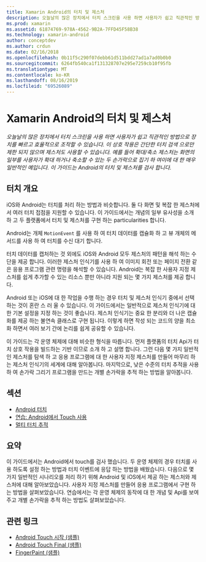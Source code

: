 ```yaml
---
title: Xamarin Android의 터치 및 제스처
description: 오늘날의 많은 장치에서 터치 스크린을 사용 하면 사용자가 쉽고 직관적인 방법으로 장치를 빠르고 효율적으로 조작할 수 있습니다. 이 상호 작용은 간단한 터치 검색 으로만 제한 되지 않으며 제스처도 사용할 수 있습니다. 예를 들어 확대/축소 제스처는 화면의 일부를 사용자가 확대 하거나 축소할 수 있는 두 손가락으로 집기 하 여이에 대 한 매우 일반적인 예입니다. 이 가이드는 Android의 터치 및 제스처를 검사 합니다.
ms.prod: xamarin
ms.assetid: 61874769-978A-4562-9B2A-7FFD45F58B38
ms.technology: xamarin-android
author: conceptdev
ms.author: crdun
ms.date: 02/16/2018
ms.openlocfilehash: 0b11f5c290f07debb61d511bdd27ad1a7ad0b0b0
ms.sourcegitcommit: 6264fb540ca1f131328707e295e7259cb10f95fb
ms.translationtype: MT
ms.contentlocale: ko-KR
ms.lasthandoff: 08/16/2019
ms.locfileid: "69526089"
---
```

# <a name="touch-and-gestures-in-xamarinandroid"></a>Xamarin Android의 터치 및 제스처

_오늘날의 많은 장치에서 터치 스크린을 사용 하면 사용자가 쉽고 직관적인 방법으로 장치를 빠르고 효율적으로 조작할 수 있습니다. 이 상호 작용은 간단한 터치 검색 으로만 제한 되지 않으며 제스처도 사용할 수 있습니다. 예를 들어 확대/축소 제스처는 화면의 일부를 사용자가 확대 하거나 축소할 수 있는 두 손가락으로 집기 하 여이에 대 한 매우 일반적인 예입니다. 이 가이드는 Android의 터치 및 제스처를 검사 합니다._

## <a name="touch-overview"></a>터치 개요

iOS와 Android는 터치를 처리 하는 방법과 비슷합니다. 둘 다 화면 및 복잡 한 제스처에서 여러 터치 접점을 지원할 수 있습니다. 이 가이드에서는 개념의 일부 유사성을 소개 하 고 두 플랫폼에서 터치 및 제스처를 구현 하는 particularities 합니다.

Android는 개체 `MotionEvent` 를 사용 하 여 터치 데이터를 캡슐화 하 고 뷰 개체의 메서드를 사용 하 여 터치를 수신 대기 합니다.

터치 데이터를 캡처하는 것 외에도 iOS와 Android 모두 제스처의 패턴을 해석 하는 수단을 제공 합니다. 이러한 제스처 인식기를 사용 하 여 이미지 회전 또는 페이지 전환 같은 응용 프로그램 관련 명령을 해석할 수 있습니다. Android는 복잡 한 사용자 지정 제스처를 쉽게 추가할 수 있는 리소스 뿐만 아니라 지원 되는 몇 가지 제스처를 제공 합니다.

Android 또는 iOS에 대 한 작업을 수행 하는 경우 터치 및 제스처 인식기 중에서 선택 하는 것이 혼란 스 러 울 수 있습니다. 이 가이드에서는 일반적으로 제스처 인식기에 대 한 기본 설정을 지정 하는 것이 좋습니다. 제스처 인식기는 중요 한 분리와 더 나은 캡슐화를 제공 하는 불연속 클래스로 구현 됩니다. 이렇게 하면 작성 되는 코드의 양을 최소화 하면서 여러 보기 간에 논리를 쉽게 공유할 수 있습니다.

이 가이드는 각 운영 체제에 대해 비슷한 형식을 따릅니다. 먼저 플랫폼의 터치 Api가 터치 상호 작용을 빌드하는 기반 이므로 소개 하 고 설명 합니다. 그런 다음 몇 가지 일반적인 제스처를 탐색 하 고 응용 프로그램에 대 한 사용자 지정 제스처를 만들어 마무리 하는 제스처 인식기의 세계에 대해 알아봅니다. 마지막으로, 낮은 수준의 터치 추적을 사용 하 여 손가락 그리기 프로그램을 만드는 개별 손가락을 추적 하는 방법을 알아봅니다.

## <a name="sections"></a>섹션

- [Android 터치](~/android/app-fundamentals/touch/android-touch-walkthrough.md)
- [연습: Android에서 Touch 사용](~/android/app-fundamentals/touch/android-touch-walkthrough.md)
- [멀티 터치 추적](touch-tracking.md)

## <a name="summary"></a>요약

이 가이드에서는 Android에서 touch를 검사 했습니다. 두 운영 체제의 경우 터치를 사용 하도록 설정 하는 방법과 터치 이벤트에 응답 하는 방법을 배웠습니다. 다음으로 몇 가지 일반적인 시나리오를 처리 하기 위해 Android 및 iOS에서 제공 하는 제스처와 제스처에 대해 알아보았습니다. 사용자 지정 제스처를 만들어 응용 프로그램에서 구현 하는 방법을 살펴보았습니다. 연습에서는 각 운영 체제의 동작에 대 한 개념 및 Api를 보여 주고 개별 손가락을 추적 하는 방법도 살펴보았습니다.



## <a name="related-links"></a>관련 링크

- [Android Touch 시작 (샘플)](https://docs.microsoft.com/samples/xamarin/monodroid-samples/applicationfundamentals-touch-start)
- [Android Touch Final (샘플)](https://docs.microsoft.com/samples/xamarin/monodroid-samples/applicationfundamentals-touch-final)
- [FingerPaint (샘플)](https://docs.microsoft.com/samples/xamarin/monodroid-samples/applicationfundamentals-fingerpaint)

